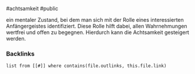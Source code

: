 #achtsamkeit #public

ein mentaler Zustand, bei dem man sich mit der Rolle eines interessierten Anfängergeistes identifiziert. Diese Rolle hilft dabei, allen Wahrnehmungen wertfrei und offen zu begegnen. Hierdurch kann die Achtsamkeit gesteigert werden. 

### Backlinks
```dataview 
list from [[#]] where contains(file.outlinks, this.file.link)
```

